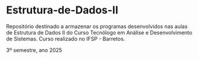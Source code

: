 # Estrutura-de-Dados-II

Repositório destinado a armazenar os programas desenvolvidos nas aulas de Estrutura de Dados II do Curso Tecnólogo em Análise e Desenvolvimento de Sistemas.
Curso realizado no IFSP - Barretos.

3º semestre, ano 2025
